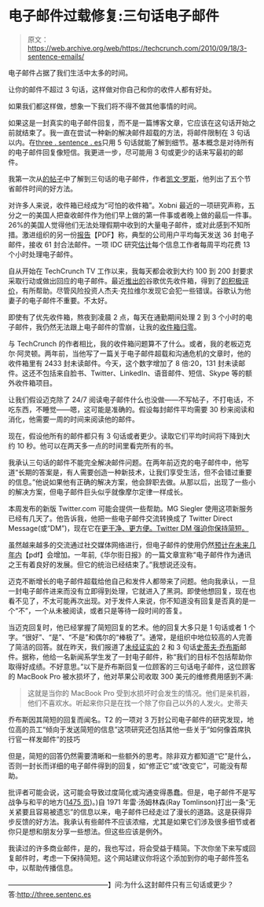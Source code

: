 # 电子邮件过载修复:三句话电子邮件 

> 原文：<https://web.archive.org/web/https://techcrunch.com/2010/09/18/3-sentence-emails/>

电子邮件占据了我们生活中太多的时间。

让你的邮件不超过 3 句话，这样做对你自己和你的收件人都有好处。

如果我们都这样做，想象一下我们将不得不做其他事情的时间。

如果这是一封真实的电子邮件回复，而不是一篇博客文章，它应该在这句话开始之前就结束了。我一直在尝试一种新的解决邮件超载的方法，将邮件限制在 3 句话以内。在[three . sentence . es](https://web.archive.org/web/20221209233454/http://three.sentenc.es/)只用 5 句话就能了解到细节。基本概念是对待所有的电子邮件回复像短信。我更进一步，尽可能用 3 句或更少的话来写最初的邮件。

我第一次从[的帖子](https://web.archive.org/web/20221209233454/http://kevinrose.com/blogg/2010/8/17/email-sucks-5-time-saving-tips.html)中了解到三句话的电子邮件，作者[凯文·罗斯](https://web.archive.org/web/20221209233454/http:////www.crunchbase.com/person/kevin-rose)，他列出了五个节省邮件时间的好方法。

对许多人来说，收件箱已经成为“可怕的收件箱”。Xobni 最近的一项研究声称，五分之一的美国人把查收邮件作为他们早上做的第一件事或者晚上做的最后一件事。26%的美国人觉得他们无法处理假期中收到的大量电子邮件，或对此感到不知所措。激进组织的另一份[报告](https://web.archive.org/web/20221209233454/https://beta.techcrunch.com/wp-content/uploads/2010/09/email-statistics-report-2010-2014-executive-summary2.pdf)【PDF】称，典型的公司用户平均每天发送 36 封电子邮件，接收 61 封合法邮件。一项 IDC 研究[估计](https://web.archive.org/web/20221209233454/http://www.idc.com/getdoc.jsp?containerId=prUS21828509)每个信息工作者每周平均花费 13 个小时处理电子邮件。

自从开始在 TechCrunch TV 工作以来，我每天都会收到大约 100 到 200 封要求采取行动或做出回应的电子邮件。最近[推出的](https://web.archive.org/web/20221209233454/https://beta.techcrunch.com/2010/08/30/gmail-priority-inbox/)谷歌优先收件箱，得到了[的积极评价](https://web.archive.org/web/20221209233454/https://beta.techcrunch.com/2010/08/31/gmail-inbox-hero/)，有所帮助。尽管风险投资人杰夫·克拉维尔发现它会犯一些错误。谷歌认为他妻子的电子邮件不重要。不太好。

即使有了优先收件箱，熬夜到凌晨 2 点，每天在通勤期间处理 2 到 3 个小时的电子邮件，我仍然无法跟上电子邮件的雪崩，让我的[收件箱归零](https://web.archive.org/web/20221209233454/http://inboxzero.com/)。

与 TechCrunch 的作者相比，我的收件箱问题算不了什么。或者，我的老板迈克尔·阿灵顿。两年前，当他写了一篇关于电子邮件超载和沟通危机的文章时，他的收件箱里有 2433 封未读邮件。今天，这个数字增加了 8 倍:20，131 封未读邮件。这还不包括来自脸书、Twitter、LinkedIn、语音邮件、短信、Skype 等的额外收件箱项目。

让我们假设迈克除了 24/7 阅读电子邮件什么也没做——不写帖子，不打电话，不吃东西，不睡觉——嗯，这可能是准确的。假设每封邮件平均需要 30 秒来阅读和消化，他需要一周的时间来阅读他的邮件。

现在，假设他所有的邮件都只有 3 句话或者更少。读取它们平均时间将下降到大约 10 秒。他可以在两天多一点的时间里看完所有的书。

我承认三句话的邮件不能完全解决邮件问题。在两年前迈克的电子邮件中，他写道“长期的答案是，有人需要创造一种新技术，让我们享受生活，但不会错过重要的信息。”他说如果他有正确的解决方案，他会辞职去做。从那以后，出现了一些小的解决方案，但电子邮件巨头似乎就像摩尔定律一样成长。

本周发布的新版 Twitter.com 可能会提供一些帮助。MG Siegler 使用这项新服务已经有几天了。他告诉我，他把一些电子邮件交流转换成了 Twitter Direct Message(或“DM”)，现在它在[更干净、更方便。Twitter DM 强迫你保持简短。](https://web.archive.org/web/20221209233454/https://beta.techcrunch.com/2010/09/14/new-twitter-tips/)

虽然越来越多的交流通过社交媒体网络进行，但电子邮件的使用仍然[预计在未来几年内](https://web.archive.org/web/20221209233454/https://beta.techcrunch.com/wp-content/uploads/2010/09/email-statistics-report-2010-2014-executive-summary2.pdf)【pdf】会增加。一年前,《华尔街日报》的一篇文章宣称“电子邮件作为通讯之王有着良好的发展。但它的统治已经结束了。”我想说还没有。

迈克不断增长的电子邮件超载给他自己和发件人都带来了问题。他向我承认，一旦一封电子邮件进来而没有立即得到处理，它就进入了黑洞。即使他想回复，现在也看不见了，不太可能再次出现。对于发件人来说，你不知道没有回复是否真的是一个“不”，一个从未被阅读，或者只是等待一段时间的答复。

当迈克回复时，他已经掌握了简短回复的艺术。他的回复大多只是 1 句话或者 1 个字。“很好”、“是”、“不是”和偶尔的“棒极了”。通常，是组织中地位较高的人完善了简洁的回答。就在昨天，我们报道了[未经证实的](https://web.archive.org/web/20221209233454/https://beta.techcrunch.com/2010/09/17/jobs-strikes-back/) 2 和 3 句话[史蒂夫·乔布斯](https://web.archive.org/web/20221209233454/http://www.crunchbase.com/person/steve-jobs)邮件。据称，他给一名新闻系学生发了一封电子邮件，称“我们的目标不包括帮助你取得好成绩。不好意思。”以下是乔布斯回复一位顾客的三句话电子邮件，这位顾客的 MacBook Pro 被水损坏了，他对苹果公司收取 300 美元的维修费用感到不满:

> 这就是当你的 MacBook Pro 受到水损坏时会发生的情况。他们是亲机器，他们不喜欢水。听起来你只是在找一个除了你自己以外的人发火。史蒂夫

乔布斯因其简短的回复而闻名。T2 的一项对 3 万封公司电子邮件的研究发现，地位高的员工“倾向于发送简短的信息”这项研究还包括其他一些关于“如何像首席执行官一样发邮件”的技巧

但是，简短的回答仍然需要清晰和一些额外的思考。除非双方都知道“它”是什么，否则一封长而详细的电子邮件得到的回复，如“修正它”或“改变它”，可能没有帮助。

批评者可能会说，这可能会导致过度简化或沟通变得愚蠢。但是，电子邮件不是写战争与和平的地方([1475 页](https://web.archive.org/web/20221209233454/http://en.wikipedia.org/wiki/War_and_Peace))。)自 1971 年雷·汤姆林森(Ray Tomlinson)打出一条“无关紧要且容易被遗忘”的信息以来，电子邮件已经走过了漫长的道路。这是获得异步反馈的好方法。我承认有些邮件不应该浓缩，尤其是如果它们涉及很多细节或者你只是想和朋友分享一些想法。但这些应该是例外。

我读过的许多商业邮件，是的，我也写过，将会受益于精简。下次你坐下来写或回复邮件时，考虑一下保持简短。这个网站建议你将这个添加到你的电子邮件签名中，以帮助传播信息。

——————————————–】问:为什么这封邮件只有三句话或更少？
答:http://three.sentenc.es